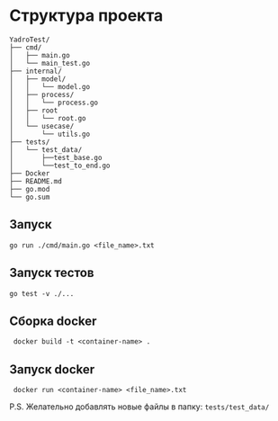 # Cтруктура проекта
````
YadroTest/
├── cmd/
│   ├── main.go
│   └── main_test.go
├── internal/
│   ├── model/
│   │   └── model.go
│   ├── process/
│   │   └── process.go
│   ├── root
│   │   └── root.go
│   └── usecase/
│       └── utils.go
├── tests/
│   └── test_data/
│       ├──test_base.go
│       └──test_to_end.go
├── Docker
├── README.md
├── go.mod
└── go.sum
````
## Запуск
``go run ./cmd/main.go <file_name>.txt``
## Запуск тестов
``go test -v ./...``
## Сборка docker
`` docker build -t <container-name> .``
## Запуск docker
`` docker run <container-name> <file_name>.txt`` 

P.S. Желательно добавлять новые файлы в папку: `tests/test_data/`